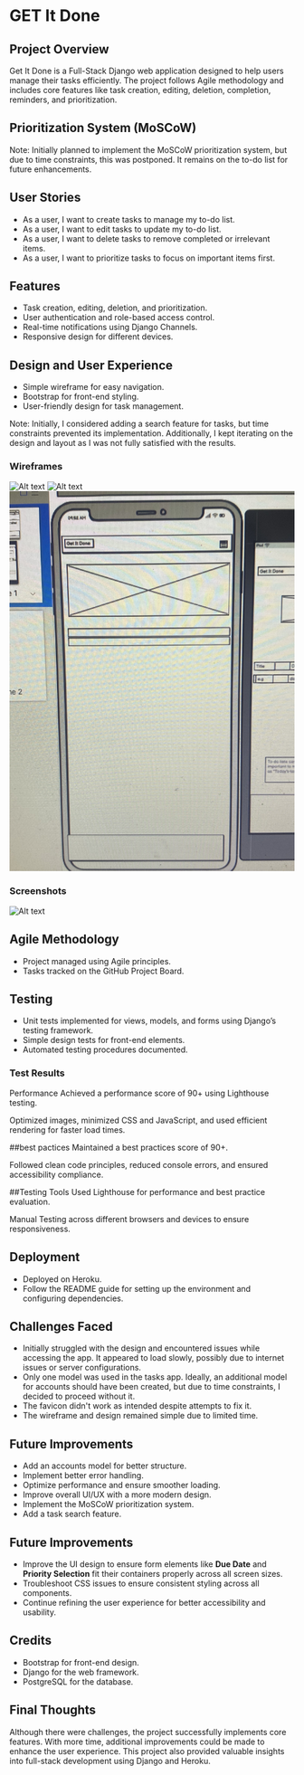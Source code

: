 # GET It Done

## Project Overview
Get It Done is a Full-Stack Django web application designed to help users manage their tasks efficiently. The project follows Agile methodology and includes core features like task creation, editing, deletion, completion, reminders, and prioritization.

## Prioritization System (MoSCoW)
Note: Initially planned to implement the MoSCoW prioritization system, but due to time constraints, this was postponed. It remains on the to-do list for future enhancements.

## User Stories
- As a user, I want to create tasks to manage my to-do list.
- As a user, I want to edit tasks to update my to-do list.
- As a user, I want to delete tasks to remove completed or irrelevant items.
- As a user, I want to prioritize tasks to focus on important items first.

## Features
- Task creation, editing, deletion, and prioritization.
- User authentication and role-based access control.
- Real-time notifications using Django Channels.
- Responsive design for different devices.

## Design and User Experience
- Simple wireframe for easy navigation.
- Bootstrap for front-end styling.
- User-friendly design for task management.

Note: Initially, I considered adding a search feature for tasks, but time constraints prevented its implementation. Additionally, I kept iterating on the design and layout as I was not fully satisfied with the results.

### Wireframes
![Alt text](static/images/IMG_2139.jpeg)
![Alt text](static/images/IMG_2140.jpeg)
![Alt text](static/images/IMG_2141.jpeg)

### Screenshots
![Alt text](static/images/IMG_2138.jpeg)

## Agile Methodology
- Project managed using Agile principles.
- Tasks tracked on the GitHub Project Board.

## Testing
- Unit tests implemented for views, models, and forms using Django’s testing framework.
- Simple design tests for front-end elements.
- Automated testing procedures documented.

### Test Results
 Performance
Achieved a performance score of 90+ using Lighthouse testing.

Optimized images, minimized CSS and JavaScript, and used efficient rendering for faster load times.

##best pactices
Maintained a best practices score of 90+.

Followed clean code principles, reduced console errors, and ensured accessibility compliance.

##Testing Tools Used
Lighthouse for performance and best practice evaluation.

Manual Testing across different browsers and devices to ensure responsiveness.

## Deployment
- Deployed on Heroku.
- Follow the README guide for setting up the environment and configuring dependencies.

## Challenges Faced
- Initially struggled with the design and encountered issues while accessing the app. It appeared to load slowly, possibly due to internet issues or server configurations.
- Only one model was used in the tasks app. Ideally, an additional model for accounts should have been created, but due to time constraints, I decided to proceed without it.
- The favicon didn't work as intended despite attempts to fix it.
- The wireframe and design remained simple due to limited time.

## Future Improvements
- Add an accounts model for better structure.
- Implement better error handling.
- Optimize performance and ensure smoother loading.
- Improve overall UI/UX with a more modern design.
- Implement the MoSCoW prioritization system.
- Add a task search feature.

## Future Improvements

- Improve the UI design to ensure form elements like **Due Date** and **Priority Selection** fit their containers properly across all screen sizes.
- Troubleshoot CSS issues to ensure consistent styling across all components.
- Continue refining the user experience for better accessibility and usability.

## Credits
- Bootstrap for front-end design.
- Django for the web framework.
- PostgreSQL for the database.

## Final Thoughts
Although there were challenges, the project successfully implements core features. With more time, additional improvements could be made to enhance the user experience. This project also provided valuable insights into full-stack development using Django and Heroku.